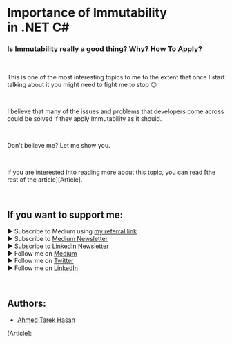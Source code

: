 <link rel="canonical" href="" />

# Importance of Immutability in .NET C#
### Is Immutability really a good thing? Why? How To Apply?

<p align="center">
  <!--<img src="https://miro.medium.com/max/1400/1*v5qBr4h1qH6i_HavIwGAFQ.jpeg">-->
</p>

<br/>

<p>
This is one of the most interesting topics to me to the extent that once I start talking about it you might need to fight me to stop 😊
</p>

<br/>

<p>
I believe that many of the issues and problems that developers come across could be solved if they apply Immutability as it should.
</p>

<br/>

<p>
Don't believe me? Let me show you.
</p>

<br/>

If you are interested into reading more about this topic, you can read [the rest of the article][Article]. 

<br/>

## If you want to support me:
▶ Subscribe to Medium using [my referral link][Membership]<br/>
▶ Subscribe to [Medium Newsletter][Subscribe]<br/>
▶ Subscribe to [LinkedIn Newsletter][Newsletter]<br/>
▶ Follow me on [Medium][Blog]<br/>
▶ Follow me on [Twitter][Twitter]<br/>
▶ Follow me on [LinkedIn][LinkedIn]

<br/>

## Authors:
* [Ahmed Tarek Hasan]


[Ahmed Tarek Hasan]: https://medium.com/@eng_ahmed.tarek
[Blog]: https://medium.com/@eng_ahmed.tarek
[Membership]: https://medium.com/@eng_ahmed.tarek/membership
[Subscribe]: https://medium.com/subscribe/@eng_ahmed.tarek
[Twitter]: https://twitter.com/AhmedTarekHasa1
[LinkedIn]: https://www.linkedin.com/in/atarekhasan/
[Friend Links]: https://www.linkedin.com/feed/update/urn:li:activity:6866082670108143616/
[Newsletter]: https://www.linkedin.com/newsletters/development-simply-put-6866647119655247872/
[Article]: 